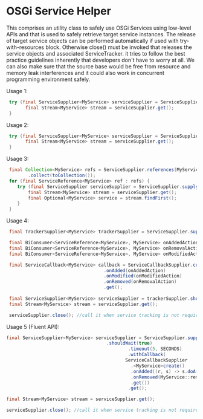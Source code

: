 # OSGi Service Helper

This comprises an utility class to safely use OSGi Services using low-level APIs and that is used to safely retrieve target service instances. The release of target service objects can be performed automatically if used with try-with-resources block. Otherwise close() must be invoked that releases the service objects and associated ServiceTracker. it tries to follow the best practice guidelines inherently that developers don't have to worry at all. We can also make sure that the source base would be free from resource and memory leak interferences and it could also work in concurrent programming environment safely. 

Usage 1:

```java
 try (final ServiceSupplier<MyService> serviceSupplier = ServiceSupplier.supply(MyService.class)) {
 	   final Stream<MyService> stream = serviceSupplier.get();
 }
```

Usage 2:

```java
 try (final ServiceSupplier<MyService> serviceSupplier = ServiceSupplier.supply(MyService.class, filter)) {
 	   final Stream<MyService> stream = serviceSupplier.get();
 }
```

Usage 3:

```java
 final Collection<MyService> refs = ServiceSupplier.references(MyService.class, filter)
 		.collect(toCollection());
 for (final ServiceReference<MyService> ref : refs) {
 	try (final ServiceSupplier serviceSupplier = ServiceSupplier.supply(ref)) {
 		final Stream<MyService> stream = serviceSupplier.get();
 		final Optional<MyService> service = stream.findFirst();
 	}
 }
```

 Usage 4:

```java
 final TrackerSupplier<MyService> trackerSupplier = ServiceSupplier.supplyWithTracker(MyService.class, filter);

 final BiConsumer<ServiceReference<MyService>, MyService> onAddedAction = (MyService::doA).andThen(MyService::doB);
 final BiConsumer<ServiceReference<MyService>, MyService> onRemovalAction = (MyService::removeA).andThen(MyService::removeB);
 final BiConsumer<ServiceReference<MyService>, MyService> onModifiedAction = MyService::update;

 final ServiceCallback<MyService> callback = ServiceCallbackSupplier.create()
 								    .onAdded(onAddedAction)
 								    .onModified(onModifiedAction)
 								    .onRemoved(onRemovalAction)
 								    .get();
 
 final ServiceSupplier<MyService> serviceSupplier = trackerSupplier.shouldWait(false).withCallback(callback).get();
 final Stream<MyService> stream = serviceSupplier.get();

 serviceSupplier.close(); //call it when service tracking is not required at all
```

Usage 5 (Fluent API):
 
 ```java
 final ServiceSupplier<MyService> serviceSupplier = ServiceSupplier.supplyWithTracker(MyService.class, null)
 							          .shouldWait(true)
							                  .timeout(5, SECONDS)
							                  .withCallback(
								             ServiceCallbackSupplier
								               .<MyService>create()
								               .onAdded((r, s) -> s.doA())
								               .onRemoved(MyService::removeA)
								               .get())
							                  .get();

 final Stream<MyService> stream = serviceSupplier.get();

 serviceSupplier.close(); //call it when service tracking is not required at all
```
